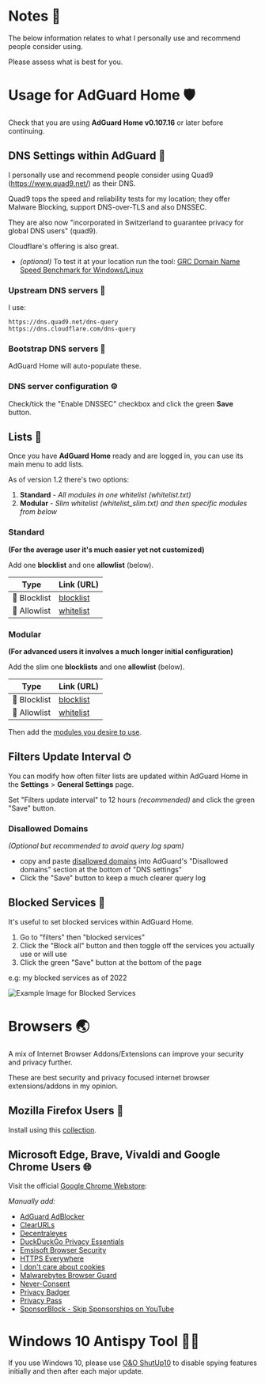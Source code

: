# Notes 📒

The below information relates to what I personally use and recommend people consider using.

Please assess what is best for you.

# Usage for AdGuard Home 🛡

Check that you are using __AdGuard Home v0.107.16__ or later before continuing.

## DNS Settings within AdGuard 🥅

I personally use and recommend people consider using Quad9 (https://www.quad9.net/) as their DNS.

Quad9 tops the speed and reliability tests for my location; they offer Malware Blocking, support DNS-over-TLS and also DNSSEC.

They are also now "incorporated in Switzerland to guarantee privacy for global DNS users" (quad9).

Cloudflare's offering is also great.

* _(optional)_ To test it at your location run the tool: [GRC Domain Name Speed Benchmark for Windows/Linux](https://www.grc.com/dns/benchmark.htm)

### Upstream DNS servers 🔼

I use:

```
https://dns.quad9.net/dns-query
https://dns.cloudflare.com/dns-query
```

### Bootstrap DNS servers 🥾

AdGuard Home will auto-populate these.

### DNS server configuration ⚙

Check/tick the "Enable DNSSEC" checkbox and click the green __Save__ button.

## Lists 📓

Once you have __AdGuard Home__ ready and are logged in, you can use its main menu to add lists.

As of version 1.2 there's two options:

1. __Standard__ - _All modules in one whitelist (whitelist.txt)_
2. __Modular__ - _Slim whitelist (whitelist_slim.txt) and then specific modules from below_

### Standard

__(For the average user it's much easier yet not customized)__

Add one __blocklist__ and one __allowlist__ (below).

Type | Link (URL)
--------- | -----
🛑 Blocklist | [blocklist](https://raw.githubusercontent.com/hl2guide/AdGuard-Home-Whitelist/main/base.txt)
📗 Allowlist | [whitelist](https://raw.githubusercontent.com/hl2guide/AdGuard-Home-Whitelist/main/whitelist.txt)

### Modular

__(For advanced users it involves a much longer initial configuration)__

Add the slim one __blocklists__ and one __allowlist__ (below).

Type | Link (URL)
--------- | -----
🛑 Blocklist | [blocklist](https://raw.githubusercontent.com/hl2guide/AdGuard-Home-Whitelist/main/base.txt)
📗 Allowlist | [whitelist](https://raw.githubusercontent.com/hl2guide/AdGuard-Home-Whitelist/main/whitelist_slim.txt)

Then add the [modules you desire to use](https://github.com/hl2guide/AdGuard-Home-Whitelist/blob/main/MODULES.md).

## Filters Update Interval ⏱

You can modify how often filter lists are updated within AdGuard Home in the
__Settings__ > __General Settings__ page.

Set "Filters update interval" to 12 hours _(recommended)_ and click the green "Save" button.

### Disallowed Domains

_(Optional but recommended to avoid query log spam)_

* copy and paste [disallowed domains](https://raw.githubusercontent.com/hl2guide/AdGuard-Home-Whitelist/main/dns_disallowed_domains.txt)
into AdGuard's "Disallowed domains" section at the bottom of "DNS settings"
* Click the "Save" button to keep a much clearer query log

## Blocked Services 🚨

It's useful to set blocked services within AdGuard Home.

1. Go to "filters" then "blocked services"
2. Click the "Block all" button and then toggle off the services you actually use or will use
3. Click the green "Save" button at the bottom of the page

e.g: my blocked services as of 2022

![Example Image for Blocked Services](https://raw.githubusercontent.com/hl2guide/AdGuard-Home-Whitelist/main/Images/blocked_services.jpg "Example Image for Blocked Services")

# Browsers 🌏

A mix of Internet Browser Addons/Extensions can improve your security and privacy further.

These are best security and privacy focused internet browser extensions/addons in my opinion.

## Mozilla Firefox Users 🦊

Install using this [collection](https://addons.mozilla.org/en-US/firefox/collections/3899969/BestSecurityPrivacy/?page=1&collection_sort=name).

## Microsoft Edge, Brave, Vivaldi and Google Chrome Users 🌐

Visit the official [Google Chrome Webstore](https://chrome.google.com/webstore/category/extensions):

_Manually add:_

- [AdGuard AdBlocker](https://chrome.google.com/webstore/detail/adguard-adblocker/bgnkhhnnamicmpeenaelnjfhikgbkllg)
- [ClearURLs](https://chrome.google.com/webstore/detail/clearurls/lckanjgmijmafbedllaakclkaicjfmnk)
- [Decentraleyes](https://chrome.google.com/webstore/detail/decentraleyes/ldpochfccmkkmhdbclfhpagapcfdljkj)
- [DuckDuckGo Privacy Essentials](https://chrome.google.com/webstore/detail/duckduckgo-privacy-essent/bkdgflcldnnnapblkhphbgpggdiikppg)
- [Emsisoft Browser Security](https://chrome.google.com/webstore/detail/emsisoft-browser-security/jfofijpkapingknllefalncmbiienkab)
- [HTTPS Everywhere](https://chrome.google.com/webstore/detail/https-everywhere/gcbommkclmclpchllfjekcdonpmejbdp)
- [I don't care about cookies](https://chrome.google.com/webstore/detail/i-dont-care-about-cookies/fihnjjcciajhdojfnbdddfaoknhalnja)
- [Malwarebytes Browser Guard](https://chrome.google.com/webstore/detail/malwarebytes-browser-guar/ihcjicgdanjaechkgeegckofjjedodee)
- [Never-Consent](https://chrome.google.com/webstore/detail/never-consent/pgahndjfiejekcbidhejmpplgdhejdpb)
- [Privacy Badger](https://chrome.google.com/webstore/detail/privacy-badger/pkehgijcmpdhfbdbbnkijodmdjhbjlgp)
- [Privacy Pass](https://chrome.google.com/webstore/detail/privacy-pass/ajhmfdgkijocedmfjonnpjfojldioehi)
- [SponsorBlock - Skip Sponsorships on YouTube](https://chrome.google.com/webstore/detail/sponsorblock-for-youtube/mnjggcdmjocbbbhaepdhchncahnbgone)

# Windows 10 Antispy Tool 🕵️‍♀️

If you use Windows 10, please use [O&O ShutUp10](https://www.oo-software.com/en/shutup10) to disable spying features initially and then after each major update.
